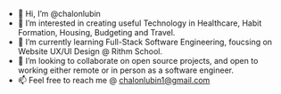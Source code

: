 - 👋 Hi, I’m @chalonlubin
- 👀 I’m interested in creating useful Technology in Healthcare, Habit Formation, Housing, Budgeting and Travel.
- 🌱 I’m currently learning Full-Stack Software Engineering, foucsing on Website UX/UI Design @ Rithm School. 
- 💞️ I’m looking to collaborate on open source projects, and open to working either remote or in person as a software engineer.
- 📫 Feel free to reach me @ chalonlubin1@gmail.com

<!---
chalonlubin/chalonlubin is a ✨ special ✨ repository because its `README.md` (this file) appears on your GitHub profile.
You can click the Preview link to take a look at your changes.
--->
